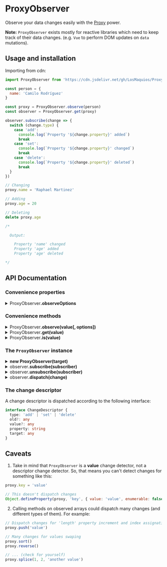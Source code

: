 # ProxyObserver

  Observe your data changes easily with the [Proxy](https://developer.mozilla.org/en-US/docs/Web/JavaScript/Reference/Global_Objects/Proxy) power.

  **Note:** `ProxyObserver` exists mostly for reactive libraries which
  need to keep track of their data changes. (e.g. `Vue` to perform DOM
  updates on `data` mutations).

## Usage and installation

  Importing from cdn:

```js
import ProxyObserver from 'https://cdn.jsdelivr.net/gh/LosMaquios/ProxyObserver/index.js'

const person = {
  name: 'Camilo Rodríguez'
}

const proxy = ProxyObserver.observe(person)
const observer = ProxyObserver.get(proxy)

observer.subscribe(change => {
  switch (change.type) {
    case 'add':
      console.log(`Property '${change.property}' added`)
      break
    case 'set':
      console.log(`Property '${change.property}' changed`)
      break
    case 'delete':
      console.log(`Property '${change.property}' deleted`)
      break
  }
})

// Changing
proxy.name = 'Raphael Martinez'

// Adding
proxy.age = 20

// Deleting
delete proxy.age

/*

  Output:

    Property 'name' changed
    Property 'age' added
    Property 'age' deleted

*/
```

## API Documentation

### Convenience properties

<details>
  <summary>
    ProxyObserver<strong>.observeOptions</strong>
  </summary>
  <br>

  Contains the defaults options passed to `ProxyObserver.observe` method

  **Type:** `Object`

  **Properties:**

  - **deep**: `true` (enable deep observing by default).
  - **compare**: A [function](https://github.com/LosMaquios/ProxyObserver/blob/913549e7bca301e58903baf4a02a89fe4b66276f/index.js#L81-L83) which compares the stringified version of the old value with the new one.
</details>

### Convenience methods

<details>
  <summary>
    ProxyObserver<strong>.observe(value[, options])</strong>
  </summary>
  <br>

  Observes the given `value` and optionally pass `options`

  **Arguments:**

  - [`any`] **value**: Value to be observed
  - [`Object`] **options**: An object containing the following options (defaults to [`observeOptions`](#observeOptions))
    - [`boolean`] **deep**: A flag to enable deep observing (defaults to `false`)
    - [`Function`] **compare**: A function to compare new values (defaults to [`observeOptions.compare`](#observeOptions-compare))

  **Returns:** A `Proxy` object which dispatch subscribers on changes.

  **Example:**

  ```js
    const obj = { key: 'value' }

    const proxy = ProxyObserver.observe(obj, {
      deep: false,
      compare (value, old, property, target) {
        // Always dispatch changes
        return true
      }
    })
  ```
</details>

<details>
  <summary>
    ProxyObserver<strong>.get(value)</strong>
  </summary>
  <br>

  Gets the `ProxyObserver` instance from an observed `value`

  **Arguments:**

  - [`any`] **value**: Value being observed. It could be the value itself or the proxy
  returned by calling [`ProxyObserver.get()`](#ProxyObserver-get) static method.

  **Returns:** A `ProxyObserver` instance, ready to subscribe or dispatch changes.

  **Example:**

  ```js
    const proxy = ProxyObserver.observe(obj/*, options */)

    const observer = ProxyObserver.get(proxy)

    // or ProxyObserver.get(obj)
  ```
</details>

<details>
  <summary>
    ProxyObserver<strong>.is(value)</strong>
  </summary>
  <br>

  Determines whether a given `value` is observed.

  **Arguments:**

  - [`any`] **value**: Possible value being observed.

  **Returns:** `true` whether the given `value` is observed, otherwise `false`.

  **Example:**

  ```js
    const proxy = ProxyObserver.observe(obj/*, options */)

    ProxyObserver.is(proxy) // Returns `true`
    ProxyObserver.is(obj) // Returns `true`
    ProxyObserver.is({ non: 'observed' }) // Returns `false`
  ```
</details>

### The `ProxyObserver` instance

<details>
  <summary>
    <strong>new ProxyObserver(target)</strong>
  </summary>
  <br>

  Creates a new ProxyObserver instance with the value being observed

  **Arguments:**

  - [`any`] **target**: Value being observed.
</details>

<details>
  <summary>
    observer<strong>.subscribe(subscriber)</strong>
  </summary>
  <br>

  Attach a new `subscriber` which will be called when a `change` is dispatched.

  **Arguments:**

  - [`Function`] **subscriber**: The subscriber function itself.

  **Returns:** The `ProxyObserver` instance.
</details>

<details>
  <summary>
    observer<strong>.unsubscribe(subscriber)</strong>
  </summary>
  <br>

  Detach the given `subscriber`.

  **Arguments:**

  - [`Function`] **subscriber**: Subscriber to be detached.

  **Returns:** The `ProxyObserver` instance.
</details>

<details>
  <summary>
    observer<strong>.dispatch(change)</strong>
  </summary>
  <br>

  Dispatch a given `change` descriptor.

  **Arguments:**

  - [`Object`] **change**: Descriptor to be dispatched.

  **Returns:** The `ProxyObserver` instance.
</details>

### The change descriptor

  A change descriptor is dispatched according to the following interface:

```ts
interface ChangeDescriptor {
  type: 'add' | 'set' | 'delete'
  old?: any
  value?: any
  property: string
  target: any
}
```

## Caveats

  1. Take in mind that `ProxyObserver` is a **value** change detector,
  not a descriptor change detector. So, that means you can't detect changes
  for something like this:

```js
proxy.key = 'value'

// This doesn't dispatch changes
Object.defineProperty(proxy, 'key', { value: 'value', enumerable: false })
```

  2. Calling methods on observed arrays could dispatch many changes
  (and different types of them). For example:

```js
// Dispatch changes for 'length' property increment and index assignation
proxy.push('value')

// Many changes for values swaping
proxy.sort()
proxy.reverse()

// ... (check for yourself)
proxy.splice(1, 2, 'another value')
```
